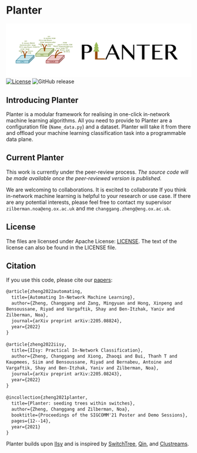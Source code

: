 # Planter
![Planter Logo](src/images/logo.png)
[![License](https://img.shields.io/badge/License-Apache%202.0-blue.svg)](https://opensource.org/licenses/Apache-2.0)
![GitHub release](https://img.shields.io/badge/pre--release%20tag-v0.2.0-orange)

## Introducing Planter
Planter is a modular framework for realising in one-click in-network machine learning algorithms. All you need to provide to Planter are a configuration file (```Name_data.py```) and a dataset. Planter will take it from there and offload your machine learning classification task into a programmable data plane.


## Current Planter

This work is currently under the peer-review process. _The source code will be made available once the peer-reviewed version is published._

We are welcoming to collaborations. It is excited to collaborate If you think in-network machine learning is helpful to your research or use case. If there are any potential interests, please feel free to contact my supervisor ```zilberman.noa@eng.ox.ac.uk``` and me ```changgang.zheng@eng.ox.ac.uk```.

## License

The files are licensed under Apache License: [LICENSE](./LICENSE). The text of the license can also be found in the LICENSE file.

## Citation
If you use this code, please cite our [papers](https://dl.acm.org/doi/abs/10.1145/3472716.3472846):

```
@article{zheng2022automating,
  title={Automating In-Network Machine Learning},
  author={Zheng, Changgang and Zang, Mingyuan and Hong, Xinpeng and Bensoussane, Riyad and Vargaftik, Shay and Ben-Itzhak, Yaniv and Zilberman, Noa},
  journal={arXiv preprint arXiv:2205.08824},
  year={2022}
}

@article{zheng2022iisy,
  title={IIsy: Practical In-Network Classification},
  author={Zheng, Changgang and Xiong, Zhaoqi and Bui, Thanh T and Kaupmees, Siim and Bensoussane, Riyad and Bernabeu, Antoine and Vargaftik, Shay and Ben-Itzhak, Yaniv and Zilberman, Noa},
  journal={arXiv preprint arXiv:2205.08243},
  year={2022}
}

@incollection{zheng2021planter,
  title={Planter: seeding trees within switches},
  author={Zheng, Changgang and Zilberman, Noa},
  booktitle={Proceedings of the SIGCOMM'21 Poster and Demo Sessions},
  pages={12--14},
  year={2021}
}
```

Planter builds upon [IIsy](https://github.com/cucl-srg/IIsy) and is inspired by [SwitchTree](https://github.com/ksingh25/SwitchTree), [Qin](https://github.com/vxxx03/IFIPNetworking20), and [Clustreams](https://dl.acm.org/doi/pdf/10.1145/3482898.3483356).
